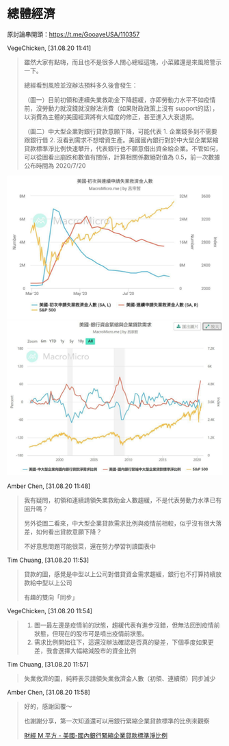# 總體經濟

原討論串開頭：<https://t.me/GooayeUSA/110357>

VegeChicken, [31.08.20 11:41]

> 雖然大家有點嗨，而且也不是很多人關心總經這塊，小菜雞還是來風險警示一下。
>
> 總經看到風險並沒辦法預料多久後會發生：
>
> （圖一）目前初領和連續失業救助金下降趨緩，亦即勞動力水平不如疫情前，沒勞動力就沒錢就沒辦法消費（如果財政政策上沒有 support的話），以消費為主體的美國經濟將有大幅度的修正，甚至進入大衰退期。
>
> （圖二）中大型企業對銀行貸款意願下降，可能代表 1. 企業錢多到不需要跟銀行借 2. 沒看到需求不想增資生產。美國國內銀行對於中大型企業緊縮貸款標準淨比例快速攀升，代表銀行也不願意借出資金給企業。不管如何，可以從圖看出崩跌和數值有關係，計算相關係數絕對值為 0.5，前一次數據公布時間為 2020/7/20

![](./macroeconomics-001.jpg)
![](./macroeconomics-002.jpg)

Amber Chen, [31.08.20 11:48]

> 我有疑問，初領和連續請領失業救助金人數趨緩，不是代表勞動力水準已有回升嗎？
>
> 另外從圖二看來，中大型企業貸款需求比例與疫情前相較，似乎沒有很大落差，如何看出貸款意願下降？
>
> 不好意思問題可能很菜，還在努力學習判讀圖表中

Tim Chuang, [31.08.20 11:53]

> 貸款的圖，感覺是中型以上公司對借貸資金需求趨緩，銀行也不打算持續放款給中型以上公司
> 
> 有趣的雙向「同步」

VegeChicken, [31.08.20 11:54]

> 1. 圖一最左邊是疫情前的狀態，趨緩代表有進步沒錯，但無法回到疫情前狀態，但現在的股市可是噴出疫情前狀態。
> 2. 需求比例開始往下，這還沒辦法確認是否真的變差，下個季度如果更差，我會選擇大幅縮減股市的資金比例

Tim Chuang, [31.08.20 11:57]

> 失業救濟的圖，純粹表示請領失業救濟金人數（初領、連續領）同步減少

Amber Chen, [31.08.20 11:58]

> 好的，感謝回覆～
>
> 也謝謝分享，第一次知道還可以用銀行緊縮企業貸款標準的比例來觀察
>
> [財經 M 平方 - 美國-國內銀行緊縮企業貸款標準淨比例](https://www.macromicro.me/charts/1241/us-bank-net-percent-tight-loan)
